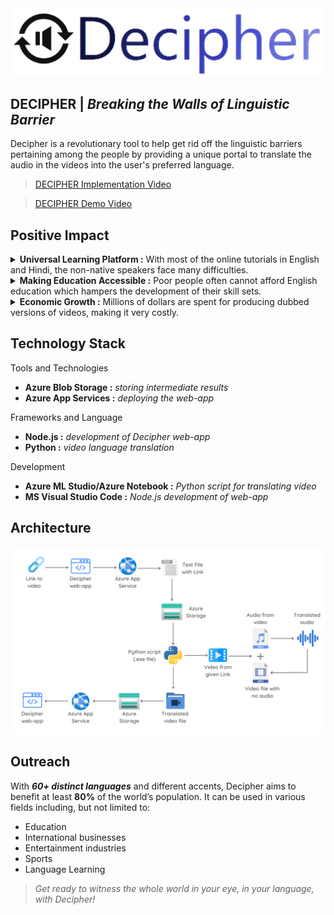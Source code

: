 <img src="./public/images/decipher_icon.png" alt="Logo" width="500">

## DECIPHER | <i>Breaking the Walls of Linguistic Barrier</i>


Decipher is a revolutionary tool to help get rid off the linguistic barriers pertaining among the people by providing a unique portal to translate the audio in the videos into the user's preferred language.

 > [DECIPHER Implementation Video](https://www.youtube.com/watch?v=L3rnBu09vU0)
 
 > [DECIPHER Demo Video](https://www.youtube.com/watch?v=Z3HrvIjwNeA)
 
## Positive Impact
<details>
    <summary><b>Universal Learning Platform :</b> With most of the online tutorials in English and Hindi, the non-native speakers face many difficulties.</summary>
</details>
<details>
    <summary><b>Making Education Accessible :</b> Poor people often cannot afford English education which hampers the development of their skill sets.</summary>
</details>
<details>
    <summary><b>Economic Growth :</b> Millions of dollars are spent for producing dubbed versions of videos, making it very costly.</summary>
</details>


## Technology Stack
Tools and Technologies
- **Azure Blob Storage :** *storing intermediate results*
- **Azure App Services :** *deploying the web-app*

Frameworks and Language
- **Node.js :** *development of Decipher web-app*
- **Python :** *video language translation*

Development
- **Azure ML Studio/Azure Notebook :** *Python script for translating video*
- **MS Visual Studio Code :** *Node.js development of web-app*


## Architecture
<img src="./public/images/DecipherArchitecture.png" alt="Logo" width="700">

## Outreach
With ___60+ distinct languages___ and different accents, Decipher aims to benefit at least __80%__ of the world’s population. It can be used in various fields including, but not limited to:

- Education
- International businesses
- Entertainment industries
- Sports
- Language Learning

> <i>Get ready to witness the whole world in your eye, in your language, with Decipher!</i> 

